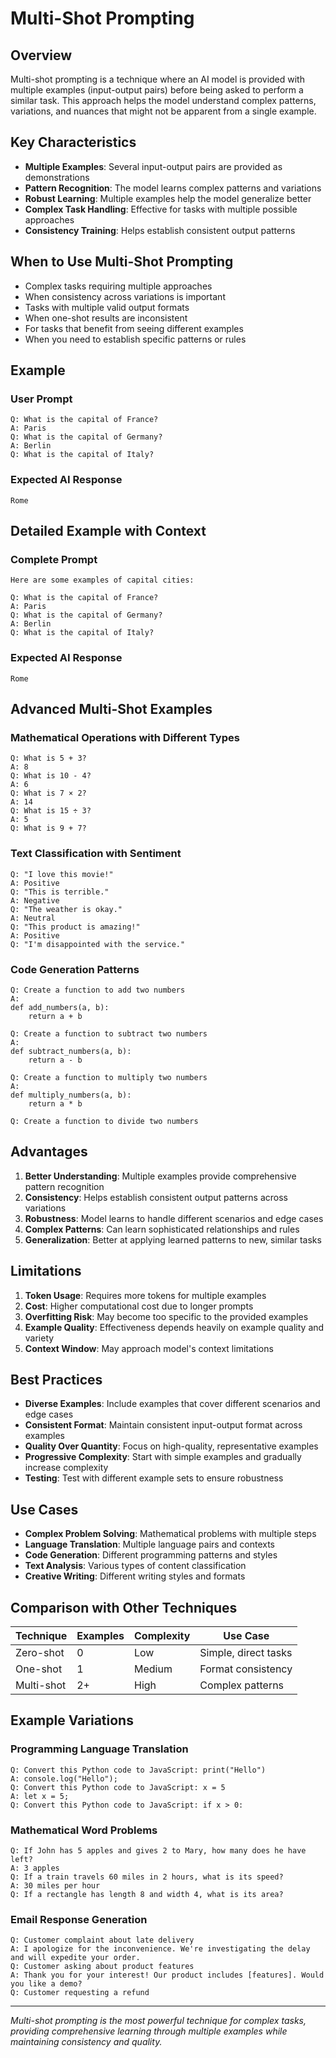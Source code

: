 # Multi-Shot Prompting

## Overview

Multi-shot prompting is a technique where an AI model is provided with multiple examples (input-output pairs) before being asked to perform a similar task. This approach helps the model understand complex patterns, variations, and nuances that might not be apparent from a single example.

## Key Characteristics

- **Multiple Examples**: Several input-output pairs are provided as demonstrations
- **Pattern Recognition**: The model learns complex patterns and variations
- **Robust Learning**: Multiple examples help the model generalize better
- **Complex Task Handling**: Effective for tasks with multiple possible approaches
- **Consistency Training**: Helps establish consistent output patterns

## When to Use Multi-Shot Prompting

- Complex tasks requiring multiple approaches
- When consistency across variations is important
- Tasks with multiple valid output formats
- When one-shot results are inconsistent
- For tasks that benefit from seeing different examples
- When you need to establish specific patterns or rules

## Example

### User Prompt
```
Q: What is the capital of France? 
A: Paris
Q: What is the capital of Germany?
A: Berlin
Q: What is the capital of Italy?
```

### Expected AI Response
```
Rome
```

## Detailed Example with Context

### Complete Prompt
```
Here are some examples of capital cities:

Q: What is the capital of France? 
A: Paris
Q: What is the capital of Germany?
A: Berlin
Q: What is the capital of Italy?
```

### Expected AI Response
```
Rome
```

## Advanced Multi-Shot Examples

### Mathematical Operations with Different Types
```
Q: What is 5 + 3?
A: 8
Q: What is 10 - 4?
A: 6
Q: What is 7 × 2?
A: 14
Q: What is 15 ÷ 3?
A: 5
Q: What is 9 + 7?
```

### Text Classification with Sentiment
```
Q: "I love this movie!"
A: Positive
Q: "This is terrible."
A: Negative
Q: "The weather is okay."
A: Neutral
Q: "This product is amazing!"
A: Positive
Q: "I'm disappointed with the service."
```

### Code Generation Patterns
```
Q: Create a function to add two numbers
A: 
def add_numbers(a, b):
    return a + b

Q: Create a function to subtract two numbers
A:
def subtract_numbers(a, b):
    return a - b

Q: Create a function to multiply two numbers
A:
def multiply_numbers(a, b):
    return a * b

Q: Create a function to divide two numbers
```

## Advantages

1. **Better Understanding**: Multiple examples provide comprehensive pattern recognition
2. **Consistency**: Helps establish consistent output patterns across variations
3. **Robustness**: Model learns to handle different scenarios and edge cases
4. **Complex Patterns**: Can learn sophisticated relationships and rules
5. **Generalization**: Better at applying learned patterns to new, similar tasks

## Limitations

1. **Token Usage**: Requires more tokens for multiple examples
2. **Cost**: Higher computational cost due to longer prompts
3. **Overfitting Risk**: May become too specific to the provided examples
4. **Example Quality**: Effectiveness depends heavily on example quality and variety
5. **Context Window**: May approach model's context limitations

## Best Practices

- **Diverse Examples**: Include examples that cover different scenarios and edge cases
- **Consistent Format**: Maintain consistent input-output format across examples
- **Quality Over Quantity**: Focus on high-quality, representative examples
- **Progressive Complexity**: Start with simple examples and gradually increase complexity
- **Testing**: Test with different example sets to ensure robustness

## Use Cases

- **Complex Problem Solving**: Mathematical problems with multiple steps
- **Language Translation**: Multiple language pairs and contexts
- **Code Generation**: Different programming patterns and styles
- **Text Analysis**: Various types of content classification
- **Creative Writing**: Different writing styles and formats

## Comparison with Other Techniques

| Technique | Examples | Complexity | Use Case |
|-----------|----------|------------|----------|
| Zero-shot | 0 | Low | Simple, direct tasks |
| One-shot | 1 | Medium | Format consistency |
| Multi-shot | 2+ | High | Complex patterns |

## Example Variations

### Programming Language Translation
```
Q: Convert this Python code to JavaScript: print("Hello")
A: console.log("Hello");
Q: Convert this Python code to JavaScript: x = 5
A: let x = 5;
Q: Convert this Python code to JavaScript: if x > 0:
```

### Mathematical Word Problems
```
Q: If John has 5 apples and gives 2 to Mary, how many does he have left?
A: 3 apples
Q: If a train travels 60 miles in 2 hours, what is its speed?
A: 30 miles per hour
Q: If a rectangle has length 8 and width 4, what is its area?
```

### Email Response Generation
```
Q: Customer complaint about late delivery
A: I apologize for the inconvenience. We're investigating the delay and will expedite your order.
Q: Customer asking about product features
A: Thank you for your interest! Our product includes [features]. Would you like a demo?
Q: Customer requesting a refund
```

---

*Multi-shot prompting is the most powerful technique for complex tasks, providing comprehensive learning through multiple examples while maintaining consistency and quality.*
